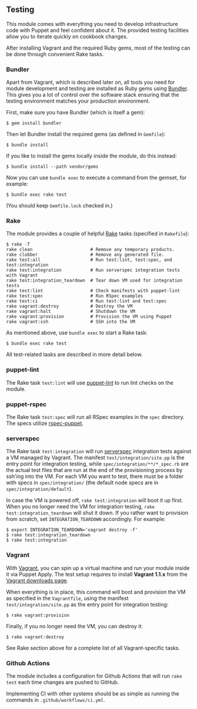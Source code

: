 Testing
-------

This module comes with everything you need to develop infrastructure code with
Puppet and feel confident about it. The provided testing facilities allow you to
iterate quickly on cookbook changes.

After installing Vagrant and the required Ruby gems, most of the testing can be
done through convenient Rake tasks.

### Bundler

Apart from Vagrant, which is described later on, all tools you need for module
development and testing are installed as Ruby gems using [Bundler]. This gives
you a lot of control over the software stack ensuring that the testing
environment matches your production environment.

First, make sure you have Bundler (which is itself a gem):

    $ gem install bundler

Then let Bundler install the required gems (as defined in `Gemfile`):

    $ bundle install

If you like to install the gems locally inside the module, do this instead:

    $ bundle install --path vendor/gems

Now you can use `bundle exec` to execute a command from the gemset, for example:

    $ bundle exec rake test

(You should keep `Gemfile.lock` checked in.)

### Rake

The module provides a couple of helpful [Rake] tasks (specified in `Rakefile`):

    $ rake -T
    rake clean                      # Remove any temporary products.
    rake clobber                    # Remove any generated file.
    rake test:all                   # Run test:lint, test:spec, and test:integration
    rake test:integration           # Run serverspec integration tests with Vagrant
    rake test:integration_teardown  # Tear down VM used for integration tests
    rake test:lint                  # Check manifests with puppet-lint
    rake test:spec                  # Run RSpec examples
    rake test:ci                    # Run test:lint and test:spec
    rake vagrant:destroy            # Destroy the VM
    rake vagrant:halt               # Shutdown the VM
    rake vagrant:provision          # Provision the VM using Puppet
    rake vagrant:ssh                # SSH into the VM

As mentioned above, use `bundle exec` to start a Rake task:

    $ bundle exec rake test

All test-related tasks are described in more detail below.

### puppet-lint

The Rake task `test:lint` will use [puppet-lint] to run lint checks on the
module.

### puppet-rspec

The Rake task `test:spec` will run all RSpec examples in the `spec` directory.
The specs utilize [rspec-puppet].

### serverspec

The Rake task `test:integration` will run [serverspec] integration tests against
a VM managed by Vagrant. The manifest `test/integration/site.pp` is the entry
point for integration testing, while `spec/integration/**/*_spec.rb` are the
actual test files that are run at the end of the provisioning process by ssh'ing
into the VM. For each VM you want to test, there must be a folder with specs in
`spec/integration/` (the default node specs are in `spec/integration/default`).

In case the VM is powered off, `rake test:integration` will boot it up first.
When you no longer need the VM for integration testing, `rake
test:integration_teardown` will shut it down. If you rather want to provision
from scratch, set `INTEGRATION_TEARDOWN` accordingly. For example:

    $ export INTEGRATION_TEARDOWN='vagrant destroy -f'
    $ rake test:integration_teardown
    $ rake test:integration

### Vagrant

With [Vagrant], you can spin up a virtual machine and run your module inside it
via Puppet Apply. The test setup requires to install **Vagrant 1.1.x** from the
[Vagrant downloads page].

When everything is in place, this command will boot and provision the VM as
specified in the `Vagrantfile`, using the manifest `test/integration/site.pp` as
the entry point for integration testing:

    $ rake vagrant:provision

Finally, if you no longer need the VM, you can destroy it:

    $ rake vagrant:destroy

See Rake section above for a complete list of all Vagrant-specific tasks.

### Github Actions

The module includes a configuration for Github Actions that will run `rake test`
each time changes are pushed to GitHub.

Implementing CI with other systems should be as simple as running the commands
in `.github/workflows/ci.yml`.


[Bundler]: http://gembundler.com
[Rake]: http://rake.rubyforge.org
[Vagrant downloads page]: http://downloads.vagrantup.com/
[Vagrant]: http://vagrantup.com
[puppet-lint]: http://puppet-lint.com/
[rspec-puppet]: http://rspec-puppet.com/
[serverspec]: http://serverspec.org/
